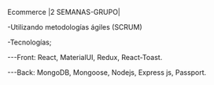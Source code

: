 Ecommerce |2 SEMANAS-GRUPO|

-Utilizando metodologías ágiles (SCRUM)

-Tecnologías;

---Front: React, MaterialUI, Redux, React-Toast.

---Back: MongoDB, Mongoose, Nodejs, Express js, Passport.
